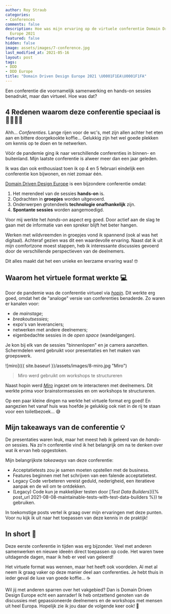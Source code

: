 ```yaml
---
author: Roy Straub
categories:
- Conferences
comments: false
description: Hoe was mijn ervaring op de virtuele conferentie Domain Driven Design
  Europe 2021
featured: false
hidden: false
image: assets/images/7-conference.jpg
last_modified_at: 2021-05-16
layout: post
tags:
- DDD
- DDD Europe
title: "Domain Driven Design Europe 2021 \U0001F1EA\U0001F1FA"
---
```


Een conferentie die voornamelijk samenwerking en hands-on sessies benadrukt, maar dan virtueel.
Hoe was dat?

## 4 Redenen waarom deze conferentie speciaal is 👨‍💻👩‍💻

Ahh... _Conferenties_.
Lange rijen voor de wc's, met zijn allen achter het eten aan en bittere doorgekookte koffie...
Gelukkig zijn het wel goede plekken om kennis op te doen en te netwerken.

Vóór de pandemie ging ik naar verschillende conferenties in binnen- en buitenland. Mijn laatste conferentie is alweer meer dan een jaar geleden.

Ik was dan ook enthousiast toen ik op 4 en 5 februari eindelijk een conferentie kon bijwonen, en niet zomaar één.

[Domain Driven Design Europe](https://dddeurope.com/2021/) is een bijzondere conferentie omdat:

1. Het merendeel van de sessies **hands-on** is.
1. Opdrachten in **groepjes** worden uitgevoerd.
1. Onderwerpen grotendeels **technologie onafhankelijk** zijn.
1. **Spontante sessies** worden aangemoedigd.

Voor mij werkte het _hands-on_ aspect erg goed. Door actief aan de slag te gaan met de informatie van een spreker blijft het beter hangen.

Werken met wildvreemden in groepjes vond ik spannend (ook al was het digitaal). Achteraf gezien was dit een waardevolle ervaring. Naast dat ik uit mijn comfortzone moest stappen, heb ik interessante discussies gevoerd door de verschillende perspectieven van de deelnemers.

Dit alles maakt dat het een unieke en leerzame ervaring was! 🤓

## Waarom het virtuele format werkte 💻

Door de pandemie was de conferentie virtueel via _[hopin](https://hopin.com/)_. Dit werkte erg goed, omdat het de "analoge" versie van conferenties benaderde. Zo waren er kanalen voor:

- de _mainstage_;
- _breakoutsessies_;
- expo's van leveranciers;
- netwerken met andere deelnemers;
- eigenbedachte sessies in de _open space_ (wandelgangen).

Je kon bij elk van de sessies "binnenlopen" en je camera aanzetten.
Schermdelen werd gebruikt voor presentaties en het maken van groepswerk.

![miro]({{ site.baseurl }}/assets/images/8-miro.jpg "Miro")

> Miro werd gebruikt om workshops te structureren

Naast hopin werd _[Miro](https://miro.com/)_ ingezet om te interacteren met deelnemers. Dit werkte prima voor brainstormsessies en om workshops te structureren.

Op een paar kleine dingen na werkte het virtuele format erg goed!
En aangezien het vanaf huis was hoefde je gelukkig ook niet in de rij te staan voor een toiletbezoek... 😅

## Mijn takeaways van de conferentie 💡

De presentaties waren leuk, maar het meest heb ik geleerd van de _hands-on_ sessies.
Na zo'n conferentie vind ik het belangrijk om na te denken over wat ik ervan heb opgestoken.

Mijn belangrijkste _takeaways_ van deze conferentie:

- Acceptatietests zou je samen moeten opstellen met de business.
- Features beginnen met het schrijven van een falende acceptatietest.
- Legacy Code verbeteren vereist geduld, nederigheid, een iteratieve aanpak en de wil om te ontdekken.
- (Legacy) Code kun je makkelijker testen door [_Test Data Builders_]({% post_url 2021-08-08-maintainable-tests-with-test-data-builders %}) te gebruiken.

In toekomstige posts vertel ik graag over mijn ervaringen met deze punten. Voor nu kijk ik uit naar het toepassen van deze kennis in de praktijk!

## In short 📝

Deze eerste conferentie in tijden was erg bijzonder. Veel met anderen samenwerken en nieuwe ideeën direct toepassen op code. Het waren twee uitdagende dagen, maar ik heb er veel van geleerd!

Het virtuele format was wennen, maar het heeft ook voordelen. Al met al neem ik graag vaker op deze manier deel aan conferenties. Je hebt thuis in ieder geval de luxe van goede koffie... ☕

Wil jij met anderen sparren over het vakgebied? Dan is Domain Driven Design Europe echt een aanrader! Ik heb ontzettend genoten van de discussies met gepassioneerde deelnemers en de workshops met mensen uit heel Europa. Hopelijk zie ik jou daar de volgende keer ook! 👋